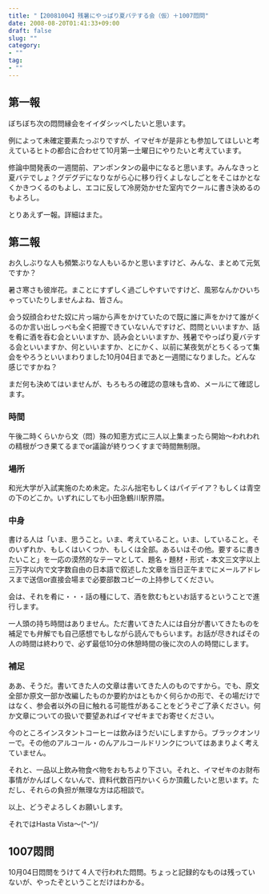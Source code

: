 ```yaml
---
title: "【20081004】残暑にやっぱり夏バテする会（仮）＋1007悶問"
date: 2008-08-20T01:41:33+09:00
draft: false
slug: ""
category:
- ""
tag:
- ""
---
```


第一報
----

ぼちぼち次の悶問縁会をイイダシッペしたいと思います。

例によって未確定要素たっぷりですが、イマゼキが是非とも参加してほしいと考えているヒトの都合に合わせて10月第一土曜日にやりたいと考えています。

修論中間発表の一週間前、アンポンタンの最中になると思います。みんなきっと夏バテでしょ？グデグデになりながら心に移り行くよしなしごとをそこはかとなくかきつくるのもよし、エコに反して冷房効かせた室内でクールに書き決めるのもよろし。

とりあえず一報。詳細はまた。

第二報
----

お久しぶりな人も頻繁ぶりな人もいるかと思いますけど、みんな、まとめて元気ですか？

暑さ寒さも彼岸花。まことにすずしく過ごしやすいですけど、風邪なんかひいちゃっていたりしませんよね、皆さん。

会う奴顔合わせた奴に片っ端から声をかけていたので既に誰に声をかけて誰がくるのか言い出しっぺも全く把握できていないんですけど、悶問といいますか、話を肴に酒を呑む会といいますか、読み会といいますか、残暑でやっぱり夏バテする会といいますか、何といいますか、とにかく、以前に某夜気がとちくるって集会をやろうといいまわりました10月04日まであと一週間になりました。どんな感じですかね？

まだ何も決めてはいませんが、もろもろの確認の意味も含め、メールにて確認します。

### 時間

午後二時くらいから文（悶）殊の知恵方式に三人以上集まったら開始～われわれの精根がつき果てるまでor議論が終りつくすまで時間無制限。

### 場所

和光大学が入試実施のため未定。たぶん拙宅もしくはパイデイア？もしくは青空の下のどこか。いずれにしても小田急鶴川駅界隈。

### 中身

書ける人は「いま、思うこと。いま、考えていること。いま、していること。そのいずれか、もしくはいくつか、もしくは全部。あるいはその他。要するに書きたいこと」を一応の漠然的なテーマとして、題名・題材・形式・本文三文字以上三万字以内で文字数自由の日本語で叙述した文章を当日正午までにメールアドレスまで送信or直接会場まで必要部数コピーの上持参してください。

会は、それを肴に・・・話の種にして、酒を飲むもといお話するということで進行します。

一人頭の持ち時間はありません。ただ書いてきた人には自分が書いてきたものを補足でも弁解でも自己感想でもしながら読んでもらいます。お話が尽きればその人の時間は終わりで、必ず最低10分の休憩時間の後に次の人の時間にします。

### 補足

ああ、そうだ。書いてきた人の文章は書いてきた人のものですから。でも、原文全部か原文一部か改編したものか要約かはともかく何らかの形で、その場だけではなく、参会者以外の目に触れる可能性があることをどうぞご了承ください。何か文章についての扱いで要望あればイマゼキまでお寄せください。

今のところインスタントコーヒーは飲みほうだいにしますから。ブラックオンリーで。その他のアルコール・のんアルコールドリンクについてはあまりよく考えていません。

それと、一品以上飲み物食べ物をおもちより下さい。それと、イマゼキのお財布事情がかんばしくないんで、資料代数百円かいくらか頂戴したいと思います。ただし、それらの負担が無理な方は応相談で。

以上、どうぞよろしくお願いします。

それではHasta Vista～(^-^)/ 

1007悶問
----

10月04日悶問をうけて４人で行われた悶問。ちょっと記録的なものは残っていないが、やったぞということだけはわかる。
